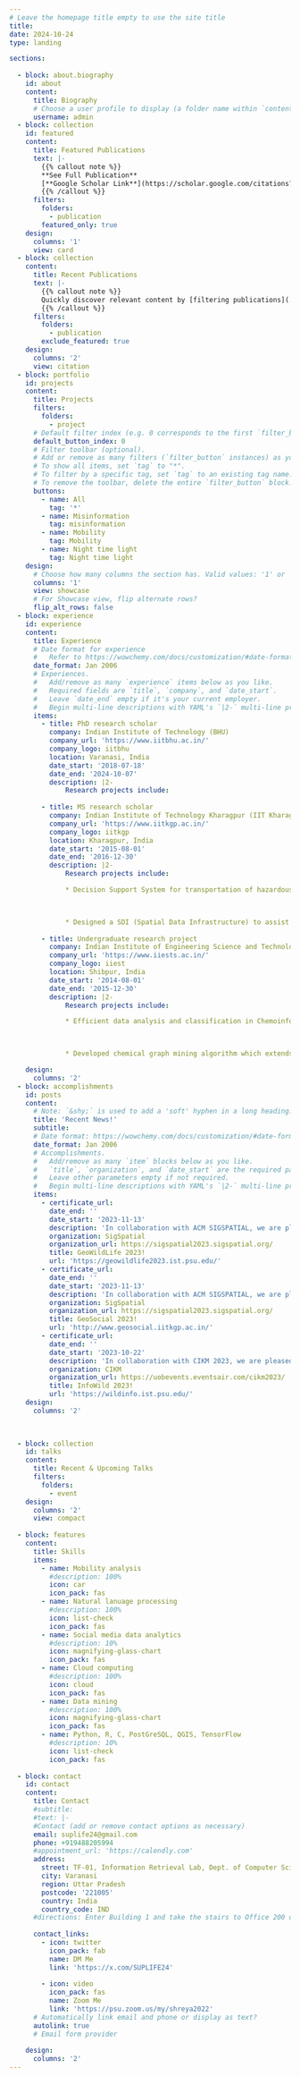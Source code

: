 ```yaml
---
# Leave the homepage title empty to use the site title
title:
date: 2024-10-24
type: landing

sections:
  
  - block: about.biography
    id: about
    content:
      title: Biography
      # Choose a user profile to display (a folder name within `content/authors/`)
      username: admin
  - block: collection
    id: featured
    content:
      title: Featured Publications 
      text: |-
        {{% callout note %}}
        **See Full Publication**  
        [**Google Scholar Link**](https://scholar.google.com/citations?user=wB9WetAAAAAJ&hl=en)
        {{% /callout %}}
      filters:
        folders:
          - publication
        featured_only: true
    design:
      columns: '1'
      view: card
  - block: collection
    content:
      title: Recent Publications
      text: |-
        {{% callout note %}}
        Quickly discover relevant content by [filtering publications](./publication/).
        {{% /callout %}}
      filters:
        folders:
          - publication
        exclude_featured: true
    design:
      columns: '2'
      view: citation
  - block: portfolio
    id: projects
    content:
      title: Projects
      filters:
        folders:
          - project
      # Default filter index (e.g. 0 corresponds to the first `filter_button` instance below).
      default_button_index: 0
      # Filter toolbar (optional).
      # Add or remove as many filters (`filter_button` instances) as you like.
      # To show all items, set `tag` to "*".
      # To filter by a specific tag, set `tag` to an existing tag name.
      # To remove the toolbar, delete the entire `filter_button` block.
      buttons:
        - name: All
          tag: '*'
        - name: Misinformation
          tag: misinformation
        - name: Mobility
          tag: Mobility
        - name: Night time light
          tag: Night time light
    design:
      # Choose how many columns the section has. Valid values: '1' or '2'.
      columns: '1'
      view: showcase
      # For Showcase view, flip alternate rows?
      flip_alt_rows: false
  - block: experience
    id: experience
    content:
      title: Experience
      # Date format for experience
      #   Refer to https://wowchemy.com/docs/customization/#date-format
      date_format: Jan 2006
      # Experiences.
      #   Add/remove as many `experience` items below as you like.
      #   Required fields are `title`, `company`, and `date_start`.
      #   Leave `date_end` empty if it's your current employer.
      #   Begin multi-line descriptions with YAML's `|2-` multi-line prefix.
      items:
        - title: PhD research scholar
          company: Indian Institute of Technology (BHU)
          company_url: 'https://www.iitbhu.ac.in/'
          company_logo: iitbhu
          location: Varanasi, India
          date_start: '2018-07-18'
          date_end: '2024-10-07'
          description: |2-
              Research projects include:
              
        - title: MS research scholar
          company: Indian Institute of Technology Kharagpur (IIT Kharagpur)
          company_url: 'https://www.iitkgp.ac.in/'
          company_logo: iitkgp
          location: Kharagpur, India
          date_start: '2015-08-01'
          date_end: '2016-12-30'
          description: |2-
              Research projects include:

              * Decision Support System for transportation of hazardous materials

              

              * Designed a SDI (Spatial Data Infrastructure) to assist in routing decisions regarding transportation of hazardous materials
              
        - title: Undergraduate research project
          company: Indian Institute of Engineering Science and Technology, Shibpur (IIEST)
          company_url: 'https://www.iiests.ac.in/'
          company_logo: iiest
          location: Shibpur, India
          date_start: '2014-08-01'
          date_end: '2015-12-30'
          description: |2-
              Research projects include:

              * Efficient data analysis and classification in Chemoinformatics

              

              * Developed chemical graph mining algorithm which extends Ugi’s scheme and capable to classify a wide variety of chemical reactions

    design:
      columns: '2'
  - block: accomplishments
    id: posts
    content:
      # Note: `&shy;` is used to add a 'soft' hyphen in a long heading.
      title: 'Recent News!'
      subtitle:
      # Date format: https://wowchemy.com/docs/customization/#date-format
      date_format: Jan 2006
      # Accomplishments.
      #   Add/remove as many `item` blocks below as you like.
      #   `title`, `organization`, and `date_start` are the required parameters.
      #   Leave other parameters empty if not required.
      #   Begin multi-line descriptions with YAML's `|2-` multi-line prefix.
      items:
        - certificate_url: 
          date_end: ''
          date_start: '2023-11-13'
          description: 'In collaboration with ACM SIGSPATIAL, we are pleased to announce the call for papers for [GeoWildLife 2023](https://geowildlife2023.ist.psu.edu/), a workshop dedicated to bridging the gap between AI-enabled spatio-temporal data analytics and wildlife conservation.'
          organization: SigSpatial
          organization_url: https://sigspatial2023.sigspatial.org/
          title: GeoWildLife 2023!
          url: 'https://geowildlife2023.ist.psu.edu/'
        - certificate_url: 
          date_end: ''
          date_start: '2023-11-13'
          description: 'In collaboration with ACM SIGSPATIAL, we are pleased to announce the call for papers for [GeoSocial 2023](http://www.geosocial.iitkgp.ac.in/). The workshop aims to bring together a diverse community of researchers, practitioners, and students from various disciplines to exchange ideas, share knowledge, and foster collaboration in the burgeoning field of geocomputational and socio-economic data analysis.'
          organization: SigSpatial
          organization_url: https://sigspatial2023.sigspatial.org/
          title: GeoSocial 2023!
          url: 'http://www.geosocial.iitkgp.ac.in/'
        - certificate_url: 
          date_end: ''
          date_start: '2023-10-22'
          description: 'In collaboration with CIKM 2023, we are pleased to announce the call for papers for [InfoWild 2023](https://wildinfo.ist.psu.edu/), a workshop dedicated to explore and enhance AI’s role in big data analysis for wildlife conservation, in brief, Nature Through the Lens of AI . It seeks to address crucial challenges related to data heterogeneity, scale integration, data privacy, mitigating biases, and decision-making under uncertainty. This workshop is centred around leveraging AI’s prowess in deciphering complex spatio-temporal data patterns for wildlife conservation, thereby contributing significantly to the broader canvas of AI for social good.'
          organization: CIKM
          organization_url: https://uobevents.eventsair.com/cikm2023/
          title: InfoWild 2023!
          url: 'https://wildinfo.ist.psu.edu/'
    design:
      columns: '2'

  
  
  - block: collection
    id: talks
    content:
      title: Recent & Upcoming Talks
      filters:
        folders:
          - event
    design:
      columns: '2'
      view: compact
  
  - block: features
    content:
      title: Skills
      items:
        - name: Mobility analysis
          #description: 100%
          icon: car
          icon_pack: fas
        - name: Natural lanuage processing
          #description: 100%
          icon: list-check
          icon_pack: fas
        - name: Social media data analytics
          #description: 10%
          icon: magnifying-glass-chart
          icon_pack: fas
        - name: Cloud computing
          #description: 100%
          icon: cloud
          icon_pack: fas
        - name: Data mining
          #description: 100%
          icon: magnifying-glass-chart
          icon_pack: fas
        - name: Python, R, C, PostGreSQL, QGIS, TensorFlow
          #description: 10%
          icon: list-check
          icon_pack: fas
  
  - block: contact
    id: contact
    content:
      title: Contact
      #subtitle:
      #text: |-
      #Contact (add or remove contact options as necessary)
      email: suplife24@gmail.com
      phone: +919488205994
      #appointment_url: 'https://calendly.com'
      address:
        street: TF-01, Information Retrieval Lab, Dept. of Computer Science and Engineering, Indian Institute of Technology (Banaras Hindu University)
        city: Varanasi
        region: Uttar Pradesh
        postcode: '221005'
        country: India
        country_code: IND
      #directions: Enter Building 1 and take the stairs to Office 200 on Floor 2
      
      contact_links:
        - icon: twitter
          icon_pack: fab
          name: DM Me
          link: 'https://x.com/SUPLIFE24'
        
        - icon: video
          icon_pack: fas
          name: Zoom Me
          link: 'https://psu.zoom.us/my/shreya2022'
      # Automatically link email and phone or display as text?
      autolink: true
      # Email form provider
      
    design:
      columns: '2'
---
```


